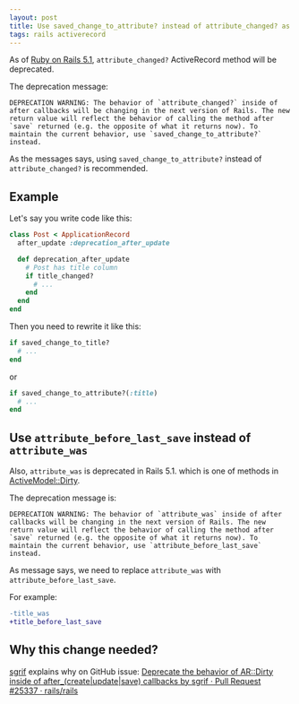```yaml
---
layout: post
title: Use saved_change_to_attribute? instead of attribute_changed? as of Rails 5.1
tags: rails activerecord
---
```


As of [Ruby on Rails 5.1](http://edgeguides.rubyonrails.org/5_1_release_notes.html), `attribute_changed?` ActiveRecord method will be deprecated.

The deprecation message:

```
DEPRECATION WARNING: The behavior of `attribute_changed?` inside of after callbacks will be changing in the next version of Rails. The new return value will reflect the behavior of calling the method after `save` returned (e.g. the opposite of what it returns now). To maintain the current behavior, use `saved_change_to_attribute?` instead.
```

As the messages says, using `saved_change_to_attribute?` instead of `attribute_changed?` is recommended.

## Example

Let's say you write code like this:

```rb
class Post < ApplicationRecord
  after_update :deprecation_after_update

  def deprecation_after_update
    # Post has title column
    if title_changed?
      # ...
    end
  end
end
```

Then you need to rewrite it like this:

```rb
if saved_change_to_title?
  # ...
end
```

or

```rb
if saved_change_to_attribute?(:title)
  # ...
end
```

## Use `attribute_before_last_save` instead of `attribute_was`

Also, `attribute_was` is deprecated in Rails 5.1. which is one of methods in [ActiveModel::Dirty](http://api.rubyonrails.org/classes/ActiveModel/Dirty.html).

The deprecation message is:

```
DEPRECATION WARNING: The behavior of `attribute_was` inside of after callbacks will be changing in the next version of Rails. The new return value will reflect the behavior of calling the method after `save` returned (e.g. the opposite of what it returns now). To maintain the current behavior, use `attribute_before_last_save` instead.
```

As message says, we need to replace `attribute_was` with `attribute_before_last_save`.

For example:

```diff
-title_was
+title_before_last_save
```

## Why this change needed?

[sgrif](https://github.com/sgrif) explains why on GitHub issue: [Deprecate the behavior of AR::Dirty inside of after_(create\|update\|save) callbacks by sgrif · Pull Request #25337 · rails/rails](https://github.com/rails/rails/pull/25337)
